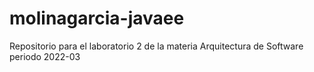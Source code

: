 # molinagarcia-javaee
Repositorio para el laboratorio 2 de la materia Arquitectura de Software periodo 2022-03
